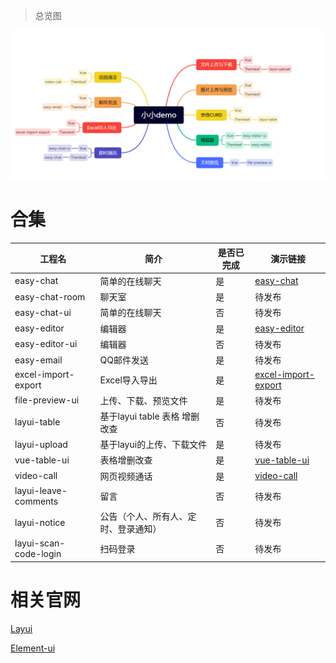 > 总览图

![img.png](img.png)

# 合集

| 工程名                   | 简介                    | 是否已完成 | 演示链接                                                                |
|-----------------------|-----------------------|-------|---------------------------------------------------------------------|
| easy-chat             | 简单的在线聊天               | 是     | [easy-chat](https://www.bilibili.com/video/BV1TM4113796/)           |
| easy-chat-room        | 聊天室                   | 是     | 待发布                                                                 |
| easy-chat-ui          | 简单的在线聊天<Vue>          | 否     | 待发布                                                                 |
| easy-editor           | 编辑器<HTML>             | 是     | [easy-editor ](https://www.bilibili.com/video/BV1KT411871U/)        |
| easy-editor-ui        | 编辑器<Vue>              | 否     | 待发布                                                                 |
| easy-email            | QQ邮件发送                | 是     | 待发布                                                                 |
| excel-import-export   | Excel导入导出             | 是     | [excel-import-export](https://www.bilibili.com/video/BV1r24y1T73f/) |
| file-preview-ui       | 上传、下载、预览文件            | 是     | 待发布                                                                 |
| layui-table           | 基于layui table 表格 增删改查 | 否     | 待发布                                                                 |
| layui-upload          | 基于layui的上传、下载文件       | 是     | 待发布                                                                 |
| vue-table-ui          | 表格增删改查<Vue>           | 是     | [vue-table-ui]()                                                                |
| video-call            | 网页视频通话                | 是     | [video-call](https://www.bilibili.com/video/BV1vP41117pu/)          |
| layui-leave-comments  | 留言                    | 否     | 待发布                                                                 |
| layui-notice          | 公告（个人、所有人、定时、登录通知）    | 否     | 待发布                                                                 |
| layui-scan-code-login | 扫码登录                  | 否     | 待发布                                                                 |


# 相关官网 

[Layui](http://layui.dotnetcms.cn/web/index.htm)

[Element-ui](https://element.eleme.cn/#/zh-CN)